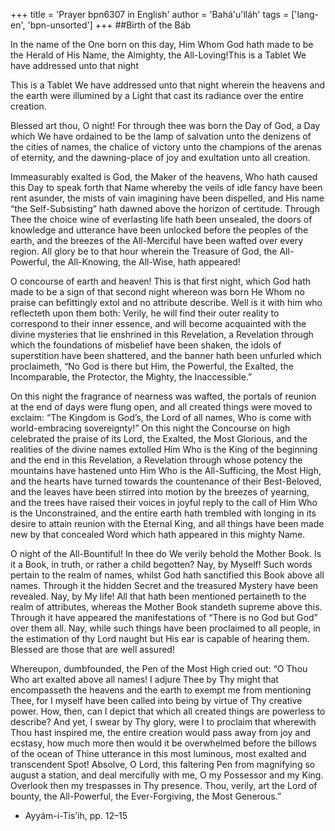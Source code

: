 +++
title = 'Prayer bpn6307 in English'
author = 'Bahá'u'lláh'
tags = ['lang-en', 'bpn-unsorted']
+++
##Birth of the Báb 

In the name of the One born on this day, Him Whom God hath made to be the Herald of His Name, the Almighty, the All-Loving!This is a Tablet We have addressed unto that night

This is a Tablet We have addressed unto that night wherein the heavens and the earth were illumined by a Light that cast its radiance over the entire creation. 

Blessed art thou, O night! For through thee was born the Day of God, a Day which We have ordained to be the lamp of salvation unto the denizens of the cities of names, the chalice of victory unto the champions of the arenas of eternity, and the dawning-place of joy and exultation unto all creation.

Immeasurably exalted is God, the Maker of the heavens, Who hath caused this Day to speak forth that Name whereby the veils of idle fancy have been rent asunder, the mists of vain imagining have been dispelled, and His name “the Self-Subsisting” hath dawned above the horizon of certitude. Through Thee the choice wine of everlasting life hath been unsealed, the doors of knowledge and utterance have been unlocked before the peoples of the earth, and the breezes of the All-Merciful have been wafted over every region. All glory be to that hour wherein the Treasure of God, the All-Powerful, the All-Knowing, the All-Wise, hath appeared!

O concourse of earth and heaven! This is that first night, which God hath made to be a sign of that second night whereon was born He Whom no praise can befittingly extol and no attribute describe. Well is it with him who reflecteth upon them both: Verily, he will find their outer reality to correspond to their inner essence, and will become acquainted with the divine mysteries that lie enshrined in this Revelation, a Revelation through which the foundations of misbelief have been shaken, the idols of superstition have been shattered, and the banner hath been unfurled which proclaimeth, “No God is there but Him, the Powerful, the Exalted, the Incomparable, the Protector, the Mighty, the Inaccessible.”

On this night the fragrance of nearness was wafted, the portals of reunion at the end of days were flung open, and all created things were moved to exclaim: “The Kingdom is God’s, the Lord of all names, Who is come with world-embracing sovereignty!” On this night the Concourse on high celebrated the praise of its Lord, the Exalted, the Most Glorious, and the realities of the divine names extolled Him Who is the King of the beginning and the end in this Revelation, a Revelation through whose potency the mountains have hastened unto Him Who is the All-Sufficing, the Most High, and the hearts have turned towards the countenance of their Best-Beloved, and the leaves have been stirred into motion by the breezes of yearning, and the trees have raised their voices in joyful reply to the call of Him Who is the Unconstrained, and the entire earth hath trembled with longing in its desire to attain reunion with the Eternal King, and all things have been made new by that concealed Word which hath appeared in this mighty Name.

O night of the All-Bountiful! In thee do We verily behold the Mother Book. Is it a Book, in truth, or rather a child begotten? Nay, by Myself! Such words pertain to the realm of names, whilst God hath sanctified this Book above all names. Through it the hidden Secret and the treasured Mystery have been revealed. Nay, by My life! All that hath been mentioned pertaineth to the realm of attributes, whereas the Mother Book standeth supreme above this. Through it have appeared the manifestations of “There is no God but God” over them all. Nay, while such things have been proclaimed to all people, in the estimation of thy Lord naught but His ear is capable of hearing them. Blessed are those that are well assured!

Whereupon, dumbfounded, the Pen of the Most High cried out: “O Thou Who art exalted above all names! I adjure Thee by Thy might that encompasseth the heavens and the earth to exempt me from mentioning Thee, for I myself have been called into being by virtue of Thy creative power. How, then, can I depict that which all created things are powerless to describe? And yet, I swear by Thy glory, were I to proclaim that wherewith Thou hast inspired me, the entire creation would pass away from joy and ecstasy, how much more then would it be overwhelmed before the billows of the ocean of Thine utterance in this most luminous, most exalted and transcendent Spot! Absolve, O Lord, this faltering Pen from magnifying so august a station, and deal mercifully with me, O my Possessor and my King. Overlook then my trespasses in Thy presence. Thou, verily, art the Lord of bounty, the All-Powerful, the Ever-Forgiving, the Most Generous.”

* Ayyám-i-Tis’ih, pp. 12–15
